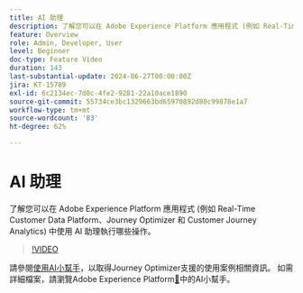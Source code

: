 ```yaml
---
title: AI 助理
description: 了解您可以在 Adobe Experience Platform 應用程式 (例如 Real-Time Customer Data Platform、Journey Optimizer 和 Customer Journey Analytics) 中使用 AI 助理執行哪些操作。
feature: Overview
role: Admin, Developer, User
level: Beginner
doc-type: Feature Video
duration: 143
last-substantial-update: 2024-06-27T00:00:00Z
jira: KT-15789
exl-id: 6c2134ec-7d0c-4fe2-9281-22a10ace1890
source-git-commit: 55734ce3bc1329663bd65970892d80c99878e1a7
workflow-type: tm+mt
source-wordcount: '83'
ht-degree: 62%

---
```


# AI 助理

了解您可以在 Adobe Experience Platform 應用程式 (例如 Real-Time Customer Data Platform、Journey Optimizer 和 Customer Journey Analytics) 中使用 AI 助理執行哪些操作。

>[!VIDEO](https://video.tv.adobe.com/v/3429845/?learn=on)

請參閱[使用AI小幫手](https://experienceleague.adobe.com/zh-hant/docs/journey-optimizer/using/get-started/ai-assistant)，以取得Journey Optimizer支援的使用案例相關資訊。 如需詳細檔案，請瀏覽Adobe Experience Platform[&#128279;](https://experienceleague.adobe.com/zh-hant/docs/experience-platform/ai-assistant/home)中的AI小幫手。
